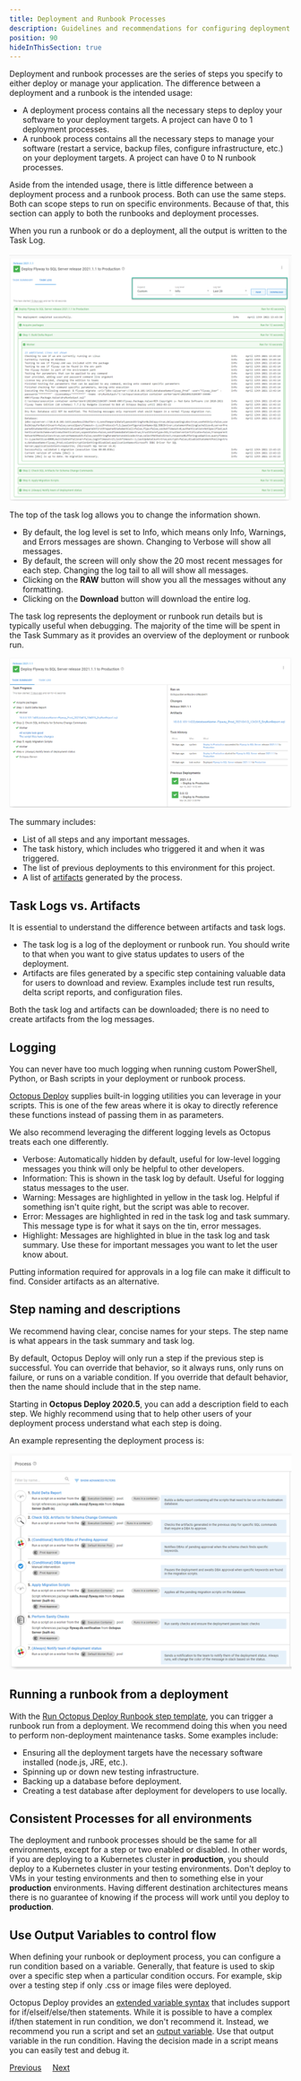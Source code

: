 ```yaml
---
title: Deployment and Runbook Processes
description: Guidelines and recommendations for configuring deployment and runbook processes in Octopus Deploy.
position: 90
hideInThisSection: true
---
```


Deployment and runbook processes are the series of steps you specify to either deploy or manage your application.  The difference between a deployment and a runbook is the intended usage:

- A deployment process contains all the necessary steps to deploy your software to your deployment targets.  A project can have 0 to 1 deployment processes.
- A runbook process contains all the necessary steps to manage your software (restart a service, backup files, configure infrastructure, etc.) on your deployment targets.  A project can have 0 to N runbook processes.

Aside from the intended usage, there is little difference between a deployment process and a runbook process.  Both can use the same steps.  Both can scope steps to run on specific environments.  Because of that, this section can apply to both the runbooks and deployment processes.

When you run a runbook or do a deployment, all the output is written to the Task Log.  

![task log after a deployment](images/task-log.png)

The top of the task log allows you to change the information shown.  
- By default, the log level is set to Info, which means only Info, Warnings, and Errors messages are shown.  Changing to Verbose will show all messages.
- By default, the screen will only show the 20 most recent messages for each step.  Changing the log tail to all will show all messages.
- Clicking on the **RAW** button will show you all the messages without any formatting.
- Clicking on the **Download** button will download the entire log.

The task log represents the deployment or runbook run details but is typically useful when debugging. The majority of the time will be spent in the Task Summary as it provides an overview of the deployment or runbook run.

![task summary after a deployment](images/task-summary.png)

The summary includes:
- List of all steps and any important messages.
- The task history, which includes who triggered it and when it was triggered.
- The list of previous deployments to this environment for this project.
- A list of [artifacts](/docs/projects/deployment-process/artifacts.md) generated by the process.

## Task Logs vs. Artifacts

It is essential to understand the difference between artifacts and task logs.

- The task log is a log of the deployment or runbook run.  You should write to that when you want to give status updates to users of the deployment.
- Artifacts are files generated by a specific step containing valuable data for users to download and review.  Examples include test run results, delta script reports, and configuration files.

Both the task log and artifacts can be downloaded; there is no need to create artifacts from the log messages.

## Logging

You can never have too much logging when running custom PowerShell, Python, or Bash scripts in your deployment or runbook process.  

[Octopus Deploy](/docs/deployments/custom-scripts/logging-messages-in-scripts.md) supplies built-in logging utilities you can leverage in your scripts.  This is one of the few areas where it is okay to directly reference these functions instead of passing them in as parameters.

We also recommend leveraging the different logging levels as Octopus treats each one differently.

- Verbose: Automatically hidden by default, useful for low-level logging messages you think will only be helpful to other developers.
- Information: This is shown in the task log by default.  Useful for logging status messages to the user.
- Warning: Messages are highlighted in yellow in the task log. Helpful if something isn't quite right, but the script was able to recover.
- Error: Messages are highlighted in red in the task log and task summary.  This message type is for what it says on the tin, error messages.
- Highlight: Messages are highlighted in blue in the task log and task summary.  Use these for important messages you want to let the user know about. 

Putting information required for approvals in a log file can make it difficult to find.  Consider artifacts as an alternative.

## Step naming and descriptions

We recommend having clear, concise names for your steps.  The step name is what appears in the task summary and task log.  

By default, Octopus Deploy will only run a step if the previous step is successful.  You can override that behavior, so it always runs, only runs on failure, or runs on a variable condition.  If you override that default behavior, then the name should include that in the step name. 

Starting in **Octopus Deploy 2020.5**, you can add a description field to each step.  We highly recommend using that to help other users of your deployment process understand what each step is doing.

An example representing the deployment process is:

![recommended deployment process](images/deployment-process.png)

## Running a runbook from a deployment

With the [Run Octopus Deploy Runbook step template](https://library.octopus.com/step-templates/0444b0b3-088e-4689-b755-112d1360ffe3/actiontemplate-run-octopus-deploy-runbook), you can trigger a runbook run from a deployment.  We recommend doing this when you need to perform non-deployment maintenance tasks.  Some examples include:

- Ensuring all the deployment targets have the necessary software installed (node.js, JRE, etc.).
- Spinning up or down new testing infrastructure.
- Backing up a database before deployment.
- Creating a test database after deployment for developers to use locally.

## Consistent Processes for all environments

The deployment and runbook processes should be the same for all environments, except for a step or two enabled or disabled.  In other words, if you are deploying to a Kubernetes cluster in **production**, you should deploy to a Kubernetes cluster in your testing environments.  Don't deploy to VMs in your testing environments and then to something else in your **production** environments.  Having different destination architectures means there is no guarantee of knowing if the process will work until you deploy to **production**.

## Use Output Variables to control flow

When defining your runbook or deployment process, you can configure a run condition based on a variable.  Generally, that feature is used to skip over a specific step when a particular condition occurs.  For example, skip over a testing step if only .css or image files were deployed.

Octopus Deploy provides an [extended variable syntax](/docs/projects/variables/variable-substitutions.md#VariableSubstitutionSyntax-ExtendedSyntax) that includes support for if/elseif/else/then statements.  While it is possible to have a complex if/then statement in run condition, we don't recommend it.  Instead, we recommend you run a script and set an [output variable](/docs/projects/variables/output-variables.md).  Use that output variable in the run condition.  Having the decision made in a script means you can easily test and debug it.  

<span><a class="btn btn-secondary" href="/docs/getting-started/best-practices/users-roles-and-teams">Previous</a></span>&nbsp;&nbsp;&nbsp;&nbsp;&nbsp;<span><a class="btn btn-success" href="/docs/getting-started/best-practices/releases-and-deployments">Next</a></span>